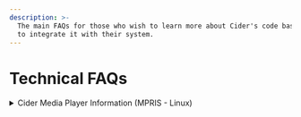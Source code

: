 ```yaml
---
description: >-
  The main FAQs for those who wish to learn more about Cider's code base or wish
  to integrate it with their system.
---
```


# Technical FAQs

<details>

<summary>Cider Media Player Information (MPRIS - Linux)</summary>

For those who are using Linux and intend on using a script to display song information, you can utilise the cider MPRIS integration with the `org.mpris.MediaPlayer2.cider` or cider identifier. If you wish to find out more about MPRIS, visit the [arch wiki page](https://wiki.archlinux.org/title/MPRIS).

</details>
